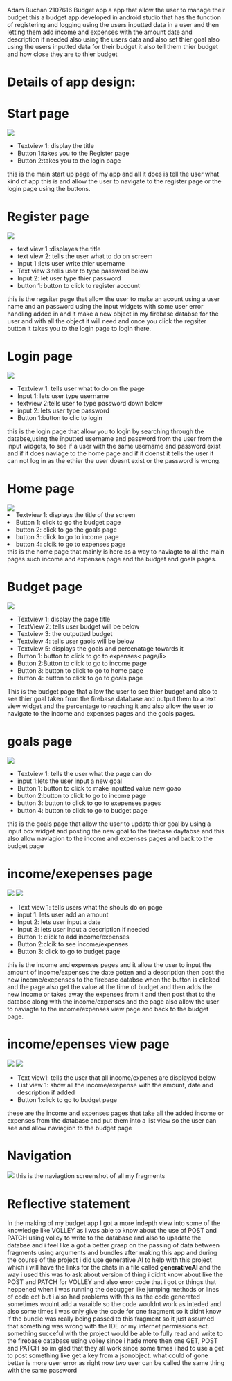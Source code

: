 Adam Buchan 2107616
Budget app
a app that allow the user to manage their budget
this a budget app developed in android studio that has the function of registering and logging using the users inputted data in a user and then letting them add income and expenses with the amount date and description if needed also using the users data and also set thier goal also using the users inputted data for their budget it also tell them thier budget and how close they are to thier budget

<h1>Details of app design:</h1>
<h1>Start page</h1>
<img src="Images/Screenshot 2023-12-03 130722.png">
<ul>
  <li>Textview 1: display the title</li>
  <li>Button 1:takes you to the Register page</li>
  <li>Button 2:takes you to the login page</li>
</ul>
this is the main start up page of my app and all it does is tell the user what kind of app this is and allow the user to navigate to the register page or the login page using the buttons.
<h1>Register page</h1>
<img src="Images/Screenshot 2023-12-03 133303.png">
<ul>
  <li>text view 1 :displayes the title</li>
  <li>text view 2: tells the user what to do on screem</li>
  <li>Input 1 :lets user write thier username</li>
  <li>Text view 3:tells user to type password below</li>
  <li>Input 2: let user type thier password</li>
  <li>button 1: button to click to register account</li>
</ul>
this is the regsiter page that allow the user to make an acount using a user name and an password using the input widgets with some user error handling added in and it make a new object in my firebase databse for the user and with all the object it will need and once you click the regsiter button it takes you to the login page to login there.
<h1>Login page</h1>
<img src="Images/Screenshot 2023-12-03 133319.png">
<ul>
  <li>Textview 1: tells user what to do on the page</li>
  <li>Input 1: lets user type username</li>
  <li>textview 2:tells user to type password down below</li>
  <li>input 2: lets user type password</li>
  <li>Button 1:button to clic to login</li>
</ul>
this is the login page that allow you to login by searching through the databse,using the inputted username and password from the user from the input widgets, to see if a user with the same username and password exist and if it does naviage to the home page and if it doenst it tells the user it can not log in as the ethier the user doesnt exist or the password is wrong.
<h1>Home page</h1>
<img src="Images/Screenshot 2023-12-03 133330.png">
<ur>
  <li>Textview 1: displays the title of the screen</li>
  <li>Button 1: click to go the budget page</li>
  <li>button 2: click to go the goals page</li>
  <li>button 3: click to go to income page</li>
  <li>button 4: clcik to go to expenses page</li>
</ur>
this is the home page that mainly is here as a way to naviagte to all the main pages such income and expenses page and the budget and goals pages.
<h1>Budget page</h1>
<img src="Images/Screenshot 2023-12-03 133337.png">
<ul>
  <li>Textview 1: display the page title</li>
  <li>TextView 2: tells user budget will be below</li>
  <li>Textview 3: the outputted budget</li>
  <li>Textview 4: tells user gaols will be below</li>
  <li>Textview 5: displays the goals and percenatage towards it</li>
  <li>Button 1: button to click to go to expenses< page/li>
  <li>Button 2:Button to click to go to income page</li>
  <li>Button 3: button to click to go to home page</li>
  <li>Button 4: button to click to go to goals page</li>
</ul>
This is the budget page that allow the user to see thier budget and also to see thier goal taken from the firebase database and output them to a text view widget and the percentage to reaching it and also allow the user to navigate to the income and expenses pages and the goals pages.
<h1>goals page</h1>
<img src="Images/Screenshot 2023-12-03 133349.png">
<ul>
  <li>Textview 1: tells the user what the page can do</li>
  <li>input 1:lets the user input a new goal</li>
  <li>Button 1: button to click to make inputted value new goao</li>
  <li>button 2:button to click to go to income page</li>
  <li>button 3: button to click to go to exepenses pages</li>
  <li>button 4: button to click to go to budget page</li>
</ul>
this is the goals page that allow the user to update thier goal by using a input box widget and posting the new goal to the firebase daytabse and this also allow naviagion to the income and expenses pages and back to the budget page
<h1>income/exepenses page</h1>
<img src="Images/Screenshot 2023-12-03 133356.png">
<img src="Images/Screenshot 2023-12-03 133411.png">
<ul>
  <li>Text view 1: tells users what the shouls do on page</li>
  <li>input 1: lets user add an amount</li>
  <li>Input 2: lets user input a date</li>
  <li>Input 3: lets user input a description if needed</li>
  <li>Button 1: click to add income/expenses</li>
  <li>Button 2:clcik to see income/expenses</li>
  <li>Button 3: click to go to budget page</li>
</ul>
this is the income and expenses pages and it allow the user to input the amount of income/expenses the date gotten and a description then post the new income/exepenses to the firebase databse when the button is clicked and the page also get the value at the time of budget and then adds the new income or takes away the expenses from it and then post that to the databse along with the income/expenses and the page also allow the user to naviagte to the income/expenses view page and back to the budget page.
<h1>income/epenses view page</h1>
<img src="Images/Screenshot 2023-12-03 133403.png">
<img src="Images/Screenshot 2023-12-03 133416.png">
<ul>
  <li>Text view1: tells the user that all income/expenes are displayed below</li>
  <li>List view 1: show all the income/exepense with the amount, date and description if added</li>
  <li>Button 1:click to go to budget page</li>
</ul>
these are the income and expenses pages that take all the added income or expenses from the database and put them into a list view so the user can see and allow naviagion to the budget page
<h1>Navigation</h1>
<img src="Images/image_2023-12-03_141720496.png">
this is the naviagtion screenshot of all my fragments
<h1>Reflective statement</h1>
In the making of my budget app I got a more indepth view into some of the knowledge like  VOLLEY as i was able to know about the use of POST and PATCH using volley to write to the database and also to upadate the databse and i feel like a got a better grasp on the passing of data between fragments using arguments and bundles after making this app and during the course of the project i did use generative AI to help with this project which i will have the links for the chats in a file called <b>generativeAI</b> and the way i used this was to ask about version of thing i didnt know about like the POST and PATCH for VOLLEY and also error code that i got or things that heppened when i was running the debugger like jumping methods or lines of code ect but i also had problems with this as the code generated sometimes woulnt add a varaible so the code wouldnt work as inteded and also some times i was only give the code for one fragment so it didnt know if the bundle was really being passed to this fragment so it just assumed that something was wrong with the IDE or my internet permissions ect. 
something succeful with the project would be able to fully read and write to the firebase database using volley since i hade more then one GET, POST and PATCH so im glad that they all work since some times i had to use a get to post something like get a key from a jsonobject.
what could of gone better is more user error as right now two user can be called the same thing with the same password
